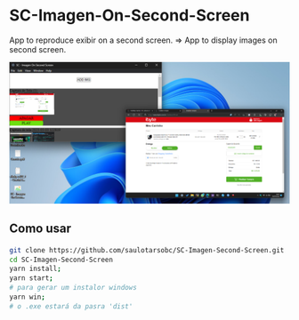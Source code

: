 # SC-Imagen-On-Second-Screen

App to reproduce exibir on a second screen. => App to display images on second screen.

![1679333183236](image/README/1679333183236.png)

## Como usar

```bash
git clone https://github.com/saulotarsobc/SC-Imagen-Second-Screen.git
cd SC-Imagen-Second-Screen
yarn install;
yarn start;
# para gerar um instalor windows
yarn win;
# o .exe estará da pasra 'dist'
```
